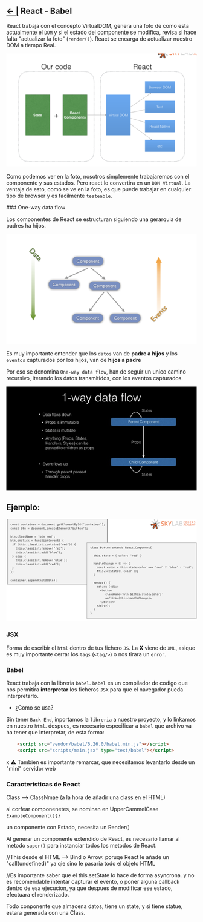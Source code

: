 ## [← |](https://github.com/VGamezz19/skylab-boot-notes/blob/dev/course/semana04/)   React - Babel

React trabaja con el concepto VirtualDOM, genera una foto de como esta actualmente el `DOM` y si el estado del componente se modifica, revisa si hace falta "actualizar la foto" (`render()`).
React se encarga de actualizar nuestro DOM a tiempo Real.

![Image](https://github.com/VGamezz19/skylab-boot-notes/blob/dev/course/semana04/public/squeme-virtualDome.png)

Como podemos ver en la foto, nosotros simplemente trabajaremos con el componente y sus estados. Pero react lo convertira en un `DOM Virtual`. La ventaja de esto, como se ve en la foto, es que puede trabajar en cualquier tipo de browser y es facilmente `testeable`.

### One-way data flow

Los componentes de React se estructuran siguiendo una gerarquia de padres ha hijos.

![Image](https://github.com/VGamezz19/skylab-boot-notes/blob/dev/course/semana04/public/one-way-data.png)

Es muy importante entender que los `datos` van de **padre a hijos** y los `eventos` capturados por los hijos, van de **hijos a padre**

Por eso se denomina `One-way data flow`, han de seguir un unico camino recursivo, iterando los datos transmitidos, con los eventos capturados.

![Image](https://github.com/VGamezz19/skylab-boot-notes/blob/dev/course/semana04/public/way-data-flow.png)

## Ejemplo:

![Image](https://github.com/VGamezz19/skylab-boot-notes/blob/dev/course/semana04/public/exampleReact.png)

### JSX
Forma de escribir el `html` dentro de tus fichero `JS`. La **X** viene de `XML`, asique es muy importante cerrar los `tags` (`<tag/>`) o nos tirara un `error`.

### Babel

React trabaja con la libreria `babel`. `babel` es un compilador de codigo que nos permitira **interpretar** los ficheros `JSX` para que el navegador pueda interpretarlo.

- ¿Como se usa?

Sin tener `Back-End`, inportamos la `libreria` a nuestro proyecto, y lo linkamos en nuestro `html`. despues, es necesario especificar a `babel` que archivo va ha tener que interpretar, de esta forma:
```html
    <script src="vendor/babel/6.26.0/babel.min.js"></script>
    <script src="scripts/main.jsx" type="text/babel"></script>
```
x
⚠️ Tambien es importante remarcar, que necesitamos levantarlo desde un "mini" servidor web


### Caracteristicas de React

Class --> ClassNmae (a la hora de añadir una class en el HTML)


al corfear componenetes, se nominan en UpperCammelCase `ExampleComponent(){}`

un componente con Estado, necesita un Render()

Al generar un componente extendido de React, es necesario llamar al metodo `super()` para instanciar todos los metodos de React. 

//This desde el HTML --> Bind o Arrow. poruqe React le añade un "call(undefined)" ya qie sino le pasaria todo el objeto HTML

//Es importante saber que el this.setState lo hace de forma asyncrona. y no es recomendable intentar capturar el evento, o poner alguna callback dentro de esa ejecucion, ya que despues de modificar ese estado, efectuara el renderizado.


Todo conponente que almacena datos, tiene un state, y si tiene statue, estara generada con una Class.
